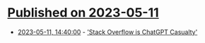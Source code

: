 # [Published on 2023-05-11](index.md)

* [2023-05-11, 14:40:00](https://developers.slashdot.org/story/23/05/11/0956219/stack-overflow-is-chatgpt-casualty?utm_source=rss1.0mainlinkanon&utm_medium=feed) - ['Stack Overflow is ChatGPT Casualty'](https://developers.slashdot.org/story/23/05/11/0956219/stack-overflow-is-chatgpt-casualty?utm_source=rss1.0mainlinkanon&utm_medium=feed)
